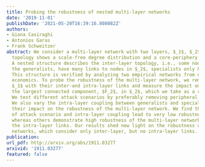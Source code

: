 ```yaml
---
title: Probing the robustness of nested multi-layer networks
date: '2019-11-01'
publishDate: '2021-05-20T16:39:16.808082Z'
authors:
- Giona Casiraghi
- Antonios Garas
- Frank Schweitzer
abstract: We consider a multi-layer network with two layers, $_1$, $_2$. Their intra-layer
  topology shows a scale-free degree distribution and a core-periphery structure.
  A nested structure describes the inter-layer topology, i.e., some nodes from $_1$,
  the generalists, have many links to nodes in $_2$, specialists only have a few.
  This structure is verified by analyzing two empirical networks from ecology and
  economics. To probe the robustness of the multi-layer network, we remove nodes from
  $_1$ with their inter-and intra-layer links and measure the impact on the size of
  the largest connected component, $F_2$, in $_2$, which we take as a robustness measure.
  We test different attack scenarios by preferably removing peripheral or core nodes.
  We also vary the intra-layer coupling between generalists and specialists, to study
  their impact on the robustness of the multi-layer network. We find that some combinations
  of attack scenario and intra-layer coupling lead to very low robustness values,
  whereas others demonstrate high robustness of the multi-layer network because of
  the intra-layer links. Our results shed new light on the robustness of bipartite
  networks, which consider only inter-layer, but no intra-layer links.
publication:
url_pdf: http://arxiv.org/abs/1911.03277
arxivid: '1911.03277'
featured: false
---
```

